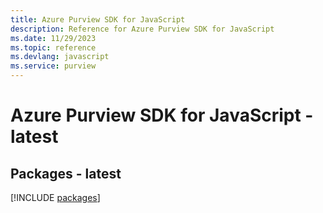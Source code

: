 ```yaml
---
title: Azure Purview SDK for JavaScript
description: Reference for Azure Purview SDK for JavaScript
ms.date: 11/29/2023
ms.topic: reference
ms.devlang: javascript
ms.service: purview
---
```

# Azure Purview SDK for JavaScript - latest
## Packages - latest
[!INCLUDE [packages](purview-index.md)]